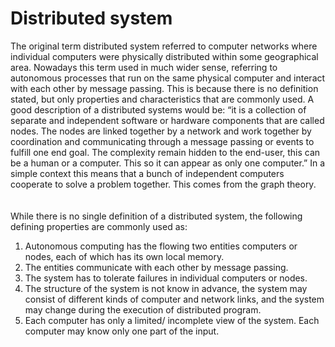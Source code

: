 # Distributed system

The original term distributed system referred to computer networks where individual computers were physically distributed within some geographical area. Nowadays this term used in much wider sense, referring to autonomous processes that run on the same physical computer and interact with each other by message passing. This is because there is no definition stated, but only properties and characteristics that are commonly used. A good description of a distributed systems would be: “it is a collection of separate and independent software or hardware components that are called nodes. The nodes are linked together by a network and work together by coordination and communicating through a message passing or events to fulfill one end goal. The complexity remain hidden to the end-user, this can be a human or a computer. This so it can appear as only one computer.” In a simple context this means that a bunch of independent computers cooperate to solve a problem together. This comes from the graph theory.   
<br><br>
While there is no single definition of a distributed system, the following defining properties are commonly used as:
1)	Autonomous computing has the flowing two entities computers or nodes, each of which has its own local memory.
2)	The entities communicate with each other by message passing. 
3)	The system has to tolerate failures in individual computers or nodes.
4)	The structure of the system is not know in advance, the system may consist of different kinds of computer and network links, and the system may change during the execution of distributed program.
5)	Each computer has only a limited/ incomplete view of the system. Each computer may know only one part of the input.
